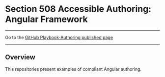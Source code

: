 # Section 508 Accessible Authoring: Angular Framework

<hr>

Go to the [GitHub Playbook-Authoring published page](https://akingkci.github.io/Dev-Authoring/)

<hr>

## Overview
This repositories present examples of compliant Angular authoring.
  
